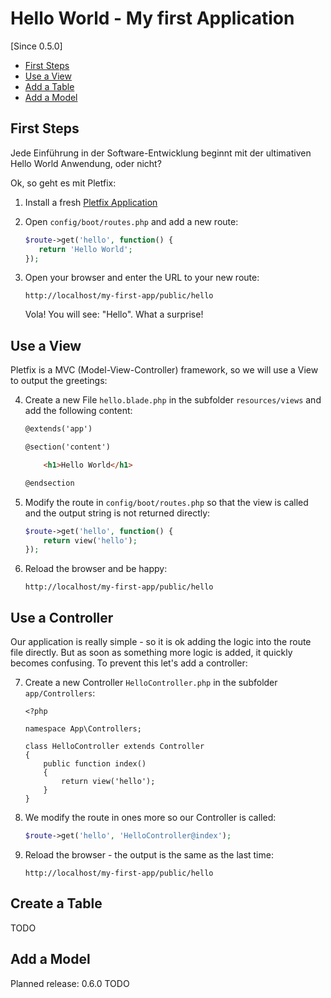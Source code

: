 # Hello World - My first Application 

[Since 0.5.0]

- [First Steps](#first-steps)
- [Use a View](#view)
- [Add a Table](#table)
- [Add a Model](#model)

<a name="first-steps"></a>
## First Steps

Jede Einführung in der Software-Entwicklung beginnt mit der ultimativen Hello World Anwendung, oder nicht?

Ok, so geht es mit Pletfix:

1. Install a fresh [Pletfix Application](https://github.com/pletfix/app)

2. Open `config/boot/routes.php` and add a new route:

    ~~~php
    $route->get('hello', function() {
       return 'Hello World';      
    });
    ~~~

3. Open your browser and enter the URL to your new route:
    
    ~~~
    http://localhost/my-first-app/public/hello
    ~~~

    Vola! You will see: "Hello". What a surprise! 
    
<a name="view"></a>    
## Use a View

Pletfix is a MVC (Model-View-Controller) framework, so we will use a View to output the greetings:
 
4. Create a new File `hello.blade.php` in the subfolder `resources/views` and add the following content:

    ~~~html
    @extends('app')
    
    @section('content')
    
        <h1>Hello World</h1>
    
    @endsection
    ~~~
 
5. Modify the route in `config/boot/routes.php` so that the view is called and the output string is not returned directly:
 
    ~~~php
    $route->get('hello', function() {
        return view('hello');
    });
    ~~~
        
6. Reload the browser and be happy:
    
    ~~~
    http://localhost/my-first-app/public/hello
    ~~~
    
<a name="controller"></a>    
## Use a Controller

Our application is really simple - so it is ok adding the logic into the route file directly.
But as soon as something more logic is added, it quickly becomes confusing.
To prevent this let's add a controller:

7. Create a new Controller `HelloController.php` in the subfolder `app/Controllers`:

    ~~~
    <?php
    
    namespace App\Controllers;
    
    class HelloController extends Controller
    {
        public function index()
        {
            return view('hello');
        }
    }
    ~~~
    
8. We modify the route in ones more so our Controller is called:
 
    ~~~php
    $route->get('hello', 'HelloController@index');
    ~~~
        
9. Reload the browser - the output is the same as the last time:
    
    ~~~
    http://localhost/my-first-app/public/hello
    ~~~
    
## Create a Table

TODO

## Add a Model 
    
Planned release: 0.6.0
TODO    
    